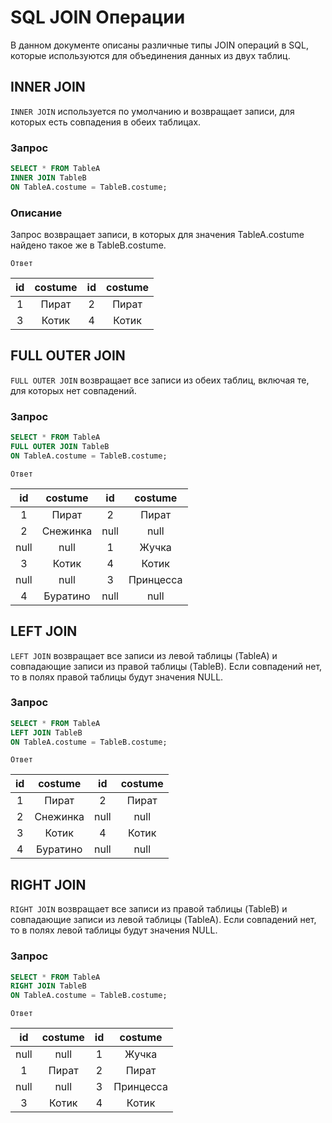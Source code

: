 # SQL JOIN Операции

В данном документе описаны различные типы JOIN операций в SQL, которые используются для
объединения данных из двух таблиц.

## INNER JOIN

`INNER JOIN` используется по умолчанию и возвращает записи, для которых есть совпадения
в обеих таблицах.

### Запрос

```sql
SELECT * FROM TableA
INNER JOIN TableB
ON TableA.costume = TableB.costume;
```
### Описание
Запрос возвращает записи, в которых для значения TableA.costume найдено такое же в TableB.costume.

`Ответ`

| id  | costume | id  | costume |
|:---:|:-------:|:---:|:-------:|
|  1  |  Пират  |  2  |  Пират  |
|  3  |  Котик  |  4  |  Котик  |


## FULL OUTER JOIN
`FULL OUTER JOIN` возвращает все записи из обеих таблиц, включая те, для которых нет совпадений.

### Запрос

```sql
SELECT * FROM TableA
FULL OUTER JOIN TableB
ON TableA.costume = TableB.costume;
```

`Ответ`

| id    | costume    | id    | costume    |
|:-----:|:----------:|:-----:|:----------:|
|  1    |   Пират   |  2    |   Пират   |
|  2    | Снежинка  | null  |   null     |
| null  |   null     |  1    |   Жучка   |
|  3    |   Котик   |  4    |   Котик   |
| null  |   null     |  3    | Принцесса  |
|  4    | Буратино  | null  |   null     |


## LEFT JOIN
`LEFT JOIN` возвращает все записи из левой таблицы (TableA) и совпадающие записи из
правой таблицы (TableB). Если совпадений нет, то в полях правой таблицы будут значения NULL.

### Запрос

```sql
SELECT * FROM TableA
LEFT JOIN TableB
ON TableA.costume = TableB.costume;
```

`Ответ`

| id    | costume    | id    | costume    |
|:-----:|:----------:|:-----:|:----------:|
|  1    |   Пират   |  2    |   Пират   |
|  2    | Снежинка  | null  |   null     |
|  3    |   Котик   |  4    |   Котик   |
|  4    | Буратино  | null  |   null     |



## RIGHT JOIN
`RIGHT JOIN` возвращает все записи из правой таблицы (TableB) и совпадающие записи из
левой таблицы (TableA). Если совпадений нет, то в полях левой таблицы будут значения NULL.

### Запрос

```sql
SELECT * FROM TableA
RIGHT JOIN TableB
ON TableA.costume = TableB.costume;
```

`Ответ`

| id    | costume    | id    | costume    |
|:-----:|:----------:|:-----:|:----------:|
| null  |   null     |  1    |   Жучка    |
|  1    |   Пират   |  2    |   Пират    |
| null  |   null     |  3    | Принцесса  |
|  3    |   Котик   |  4    |   Котик    |
